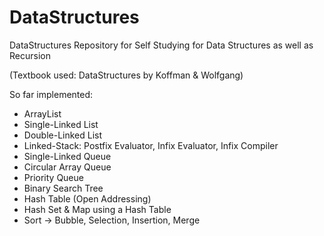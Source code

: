 # DataStructures

DataStructures Repository for Self Studying
for Data Structures as well as Recursion

(Textbook used: DataStructures by Koffman & Wolfgang)

So far implemented:
  - ArrayList
  - Single-Linked List
  - Double-Linked List
  - Linked-Stack: Postfix Evaluator, Infix Evaluator, Infix Compiler
  - Single-Linked Queue
  - Circular Array Queue
  - Priority Queue
  - Binary Search Tree
  - Hash Table (Open Addressing)
  - Hash Set & Map using a Hash Table
  - Sort -> Bubble, Selection, Insertion, Merge